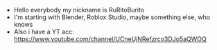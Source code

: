 - Hello everybody my nickname is RuRitoBurito
- I'm starting with Blender, Roblox Studio, maybe something else, who knows 
- Also i have a YT acc: https://www.youtube.com/channel/UCneUjNRefzrco3DJo5aQWOQ
